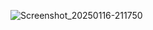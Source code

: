 ![Screenshot_20250116-211750](https://github.com/user-attachments/assets/fe1503bf-f601-4c42-a3db-7d7ebcab5001)
